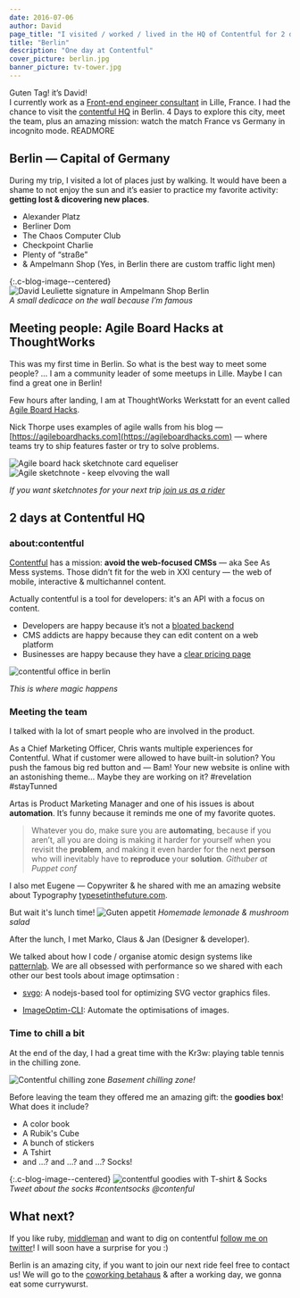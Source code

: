 ```yaml
---
date: 2016-07-06
author: David
page_title: "I visited / worked / lived in the HQ of Contentful for 2 days"
title: "Berlin"
description: "One day at Contentful"
cover_picture: berlin.jpg
banner_picture: tv-tower.jpg
---
```


Guten Tag! it’s David!<br>
I currently work as a [Front-end engineer consultant](http://www.davidl.fr/) in Lille, France. I had the chance to visit the [contentful HQ](https://www.contentful.com/about-us/) in Berlin.
4 Days to explore this city, meet the team, plus an amazing mission: watch the match France vs Germany in incognito mode.
READMORE

## Berlin — Capital of Germany

During my trip, I visited a lot of places just by walking. It would have been a shame to not enjoy the sun and it’s easier to practice my favorite activity: __getting lost & dicovering new places__.

- Alexander Platz
- Berliner Dom
- The Chaos Computer Club
- Checkpoint Charlie
- Plenty of “straße”
- & Ampelmann Shop (Yes, in Berlin there are custom traffic light men)

{:.c-blog-image--centered}
![David Leuliette signature in Ampelmann Shop Berlin](/assets/images/blog/articles/2016-07-06-contentful-berlin/ampelmann-signature.jpg)<br>
_A small dedicace on the wall because I’m famous_

## Meeting people: Agile Board Hacks at ThoughtWorks

This was my first time in Berlin. So what is the best way to meet some people? … I am a community leader of some meetups in Lille. Maybe I can find a great one in Berlin!

Few hours after landing, I am at ThoughtWorks Werkstatt for an event called [Agile Board Hacks](http://www.meetup.com/fr-FR/ThoughtWorks-Berlin/events/232224931/).

Nick Thorpe uses examples of agile walls from his blog — [https://agileboardhacks.com](https://agileboardhacks.com) — where teams try to ship features faster or try to solve problems.

![Agile board hack sketchnote card equeliser](https://c2.staticflickr.com/8/7356/27515657563_8c119c6d69_z.jpg)
![Agile sketchnote - keep elvoving the wall](https://c2.staticflickr.com/8/7466/28027873082_7509f5351a_z.jpg)

_If you want sketchnotes for your next trip [join us as a rider](/riders)_

## 2 days at Contentful HQ

### about:contentful

[Contentful](https://www.contentful.com/) has a mission: __avoid the web-focused CMSs__ — aka See As Mess systems. Those didn’t fit for the web in XXI century — the web of mobile, interactive & multichannel content.

Actually contentful is a tool for developers: it's an API with a focus on content.

- Developers are happy because it’s not a [bloated backend](https://en.wikipedia.org/wiki/Software_bloat)
- CMS addicts are happy because they can edit content on a web platform
- Businesses are happy because they have a [clear pricing page](https://www.contentful.com/pricing/)

![contentful office in berlin](/assets/images/blog/articles/2016-07-06-contentful-berlin/contentful-hq-berlin.jpg)

_This is where magic happens_

### Meeting the team

I talked with la lot of smart people who are involved in the product.

As a Chief Marketing Officer, Chris wants multiple experiences for Contentful. What if customer were allowed to have built-in solution? You push the famous big red button and — Bam! Your new website is online with an astonishing theme… Maybe they are working on it? #revelation #stayTunned

Artas is Product Marketing Manager and one of his issues is about __automation__. It’s funny because it reminds me one of my favorite quotes.

> Whatever you do, make sure you are __automating__, because if you aren’t, all you are doing is making it harder for yourself when you revisit the __problem__, and making it even harder for the next __person__ who will inevitably have to __reproduce__ your __solution__.
> <cite> Githuber at Puppet conf</cite>

I also met Eugene — Copywriter & he shared with me an amazing website about Typography [typesetinthefuture.com](https://typesetinthefuture.com/).

But wait it's lunch time!
![Guten appetit](/assets/images/blog/articles/2016-07-06-contentful-berlin/team-building-meal.jpg)
_Homemade lemonade & mushroom salad_

After the lunch, I met Marko, Claus & Jan (Designer & developer).

We talked about how I code / organise atomic design systems like [patternlab](http://patternlab.io/). We are all obsessed with performance so we shared with each other our best tools about image optimsation :

- [svgo](https://github.com/svg/svgo): A nodejs-based tool for optimizing SVG vector graphics files.

- [ImageOptim-CLI](https://github.com/JamieMason/ImageOptim-CLI): Automate the optimisations of images.

### Time to chill a bit

At the end of the day, I had a great time with the Kr3w: playing table tennis in the chilling zone.

![Contentful chilling zone](/assets/images/blog/articles/2016-07-06-contentful-berlin/contentful-chilling-zone.jpg)
_Basement chilling zone!_

Before leaving the team they offered me an amazing gift: the __goodies box__! What does it include?

- A color book
- A Rubik's Cube
- A bunch of stickers
- A Tshirt
- and …? and …? and …? Socks!

{:.c-blog-image--centered}
![contentful goodies with T-shirt & Socks](/assets/images/blog/articles/2016-07-06-contentful-berlin/contentful-goodies.jpg)<br>
_Tweet about the socks #contentsocks @contenful_

## What next?

If you like ruby, [middleman](https://middlemanapp.com/) and want to dig on contentful [follow me on twitter](https://twitter.com/_flexbox)! I will soon have a surprise for you :)

Berlin is an amazing city, if you want to join our next ride feel free to contact us! We will go to the [coworking betahaus](http://www.betahaus.com/berlin/) & after a working day, we gonna eat some currywurst.

